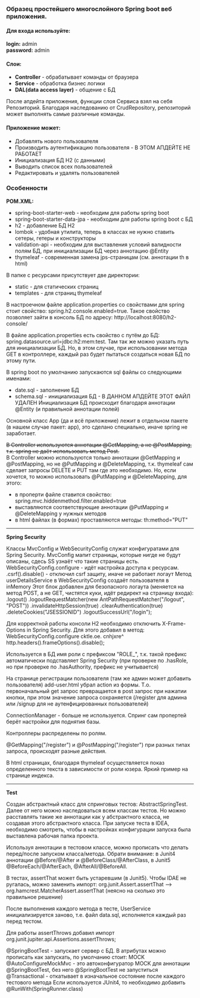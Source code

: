 ### Образец простейшего многослойного Spring boot веб приложения.

#### Для входа используйте:</br>
**login:** admin</br>
**password:** admin

#### Слои:
+ **Controller** - обрабатывает команды от браузера
+ **Service** - обработка бизнес логики
+ **DAL(data access layer)** - общение с БД

После апдейта приложения, функции слоя Сервиса взял на себя Репозиторий. Благодаря наследованию от CrudRepository, репозиторий может выполнять самые различные команды.

#### Приложение может:
+ Добавлять нового пользователя
+ Производить аутентификацию пользователя - В ЭТОМ АПДЕЙТЕ НЕ РАБОТАЕТ
+ Инициализация БД H2 (с данными)
+ Выводить список всех пользователей
+ Редактировать и удалять пользователей

### Особенности
**POM.XML:**
+ spring-boot-starter-web - необходим для работы spring boot
+ spring-boot-starter-data-jpa - необходим для работы spring boot с БД
+ h2 - добавление БД H2
+ lombok - удобная утилита, теперь в классах не нужно ставить сетеры, гетеры и конструкторы
+ validation-api - необходим для выставления условий валидности полям БД, при инициализации БД через аннотацию @Entity
+ thymeleaf - современная замена jps-страницам (см. аннотации th в html)

В папке с ресурсами присутствует две директории:
+ static - для статических страниц
+ templates - для страниц thymeleaf

В настроечном файле application.properties со свойствами для spring стоит свойство:
spring.h2.console.enabled=true.
Такое свойство позволяет зайти в консоль БД по адресу: http://localhost:8080/h2-console/

В файле application.properties есть свойство с путём до БД: spring.datasource.url=jdbc:h2:mem:test. Там так же можно указать путь для инициализации БД. Но, в этом случае, при использовании метода GET в контроллере, каждый раз будет пытаться создаться новая БД по этому пути.

В spring boot по умолчанию запускаются sql файлы со следующими именами:
+ date.sql - заполнение БД
+ schema.sql - инициализация БД - В ДАННОМ АПДЕЙТЕ ЭТОТ ФАЙЛ УДАЛЕН
Инициализация БД происходит благодаря аннотации @Entity (и правильной аннотации полей)

Основной класс App (да и всё приложение) лежит в отдельном пакете (в нашем случае пакет: app), это сделано специально, иначе spring не заработает.

~~В Controller используются аннотации @GetMapping, а не @PostMapping, т.к. spring не даёт использовать метод Post.~~ </br>
В Controller можно используются только аннотации @GetMapping и @PostMapping, но не @PutMapping и @DeleteMapping, т.к. thymeleaf сам сделает запросы DELETE и PUT там где это необходимо.
Но, если хочется, то можно использовать @PutMapping и @DeleteMapping, для этого:
* в проперти файле ставится свойство: spring.mvc.hiddenmethod.filter.enabled=true
* выставляются соответствующие аннотации @PutMapping и @DeleteMapping у нужных методов
* в html файлах (в формах) проставляются методы: th:method="PUT"

----------

**Spring Security**

Классы MvcConfig и WebSecurityConfig служат конфигуратами для Spring Security.
MvcConfig мапит страницы, которые нигде не будут описаны, сдесь SS узнаёт что такие страницы есть.
WebSecurityConfig.configure - идёт настройка доступа к ресурсам.
.csrf().disable() - отключил csrf защиту, иначе не работает логаут
Метод userDetailsService в WebSecurityConfig создаёт пользователя в inMemory
Этот блок добавлен для безопасного логаута (меняется на метод POST, а не GET, чистятся куки, идёт редирект на страницу входа):
.logout()
.logoutRequestMatcher(new AntPathRequestMatcher("/logout", "POST"))
.invalidateHttpSession(true)
.clearAuthentication(true)
.deleteCookies("JSESSIONID")
.logoutSuccessUrl("/login");

Для корректной работы консоли H2 необходимо отключить X-Frame-Options in Spring Security. Для этого добавил в метод: WebSecurityConfig.configure cktle.oe. cnhjxre^
http.headers().frameOptions().disable();

Используется в БД имя роли с префиксом "ROLE_", т.к. такой префикс автоматически подставляет Spring Security (при проверке по .hasRole, но при проверке по .hasAuthority, префикс не учитывается)

На странице регистрации пользователя (там же админ может добавить пользователя) add-user.html убрал action из формы. Т.о. первоначальный get запрос превращается в post запрос при нажатии кнопки, при этом значение запроса сохраняется (/register для админа или /signup для не аутенфицированных пользователей)

ConnectionManager - больше не используется. Спринг сам пропертей берёт настройки для поднятия базы.

Контроллеры распределены по ролям.

@GetMapping("/register") и @PostMapping("/register") при разных типах запроса, происходят разные действия.

В html страницах, благодаря thymeleaf осуществляется показ определенного текста в зависимости от роли юзера. Яркий пример на странице индекса.

--------

**Test**

Создан абстрактный класс для спринговых тестов: AbstractSpringTest. Далее от него можно наследоваться всем классам тестов. Но можно расставлять такие же аннотации как у абстрактного класса, не создавая этого абстрактного класса.
При запуске теста в IDEA, необходимо смотреть, чтобы в настройках конфигурации запуска была выставлена рабочая папка проекта.

Используя аннотации в тестовом классе, можно прописать что делать перед/после запуском класса/метода. Обрати внимание: в Junit4 аннотации @Before/@After и @BeforeClass/@AfterClass, в Junit5 @BeforeEach/@AfterEach, @AfterAll/@BeforeAll.

В тестах, assertThat может быть устаревшим (в Junit5). Чтобы IDAE не ругалась, можно заменить импорт: org.junit.Assert.assertThat --> org.hamcrest.MatcherAssert.assertThat (неясно на сколько это правильное решение)

После выполнения каждого метода в тесте, UserService инициализируется заново, т.е. файл data.sql, исполняется каждый раз перед тестом.

Для работы assertThrows добавил импорт org.junit.jupiter.api.Assertions.assertThrows;

@SpringBootTest - запускает сервер с БД. В атрибутах можно прописать как запускать, по умолчанию стоит: MOCK
@AutoConfigureMockMvc - это автоконфигуратор MOCK для аннотации @SpringBootTest, без него @SpringBootTest не запуститься
@Transactional - откатывает в изначальное состояние после каждого тестового метода
Если используется JUnit4, то необходимо добавить @RunWith(SpringRunner.class)
